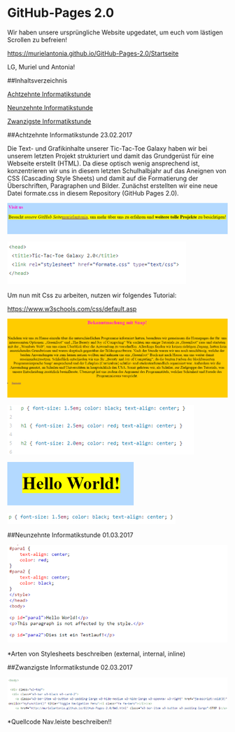 # GitHub-Pages 2.0

Wir haben unsere ursprüngliche Website upgedatet, um euch vom lästigen Scrollen zu befreien!

https://murielantonia.github.io/GitHub-Pages-2.0/Startseite

LG, Muriel und Antonia!


##Inhaltsverzeichnis

[Achtzehnte Informatikstunde](#achtzehn)

[Neunzehnte Informatikstunde](#neunzehn)

[Zwanzigste Informatikstunde](#zwanzig)

##Achtzehnte Informatikstunde <a name="achtzehn"><a/>                                                              23.02.2017

Die Text- und Grafikinhalte unserer Tic-Tac-Toe Galaxy haben wir bei unserem letzten Projekt strukturiert und damit das Grundgerüst für eine Webseite erstellt (HTML). Da diese optisch wenig ansprechend ist, konzentrieren wir uns in diesem letzten Schulhalbjahr auf das Aneignen von CSS (Cascading Style Sheets) und damit auf die Formatierung der Überschriften, Paragraphen und Bilder. 
Zunächst erstellten wir eine neue Datei formate.css in diesem Repository (GitHub Pages 2.0).

![Pages](bilder/Pages27.PNG "Veränderte Schriftgröße auf Website")

![Pages](bilder/Pages28.PNG "Einbindung des externen Stylesheet(CSS)")

Um nun mit Css zu arbeiten, nutzen wir folgendes Tutorial:

https://www.w3schools.com/css/default.asp

![Pages](bilder/Pages29.PNG "Text mittig")

![Pages](bilder/Pages30.PNG "Eigenschaften text, Überschriften")

![Pages](bilder/Pages31.PNG "Überschrift(h1) mittig")

![Pages](bilder/Pages32.PNG "Neue Textformatierung")

##Neunzehnte Informatikstunde <a name="neunzehn"><a/>                                                                  01.03.2017

![Pages](bilder/Pages33.PNG "Paragraphen Css Center")

*Arten von Stylesheets beschreiben (external, internal, inline)

##Zwanzigste Informatikstunde<a name="zwanzig"><a/>                                                                   02.03.2017

![Pages](bilder/Pages37.PNG "Navigationsleiste")

*Quellcode Nav.leiste beschreiben!!



